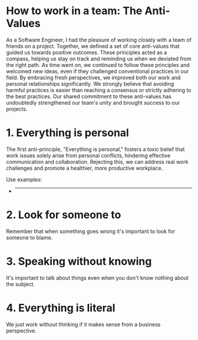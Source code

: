 # How to work in a team: The Anti-Values
As a Software Engineer, I had the pleasure of working closely with a team of friends on a project. 
Together, we defined a set of core anti-values that guided us towards positive outcomes. 
These principles acted as a compass, helping us stay on track and reminding us when we 
deviated from the right path. As time went on, we continued to follow these principles 
and welcomed new ideas, even if they challenged conventional practices in our field. By 
embracing fresh perspectives, we improved both our work and personal relationships 
significantly. We strongly believe that avoiding harmful practices is easier than 
reaching a consensus or strictly adhering to the best practices. Our shared 
commitment to these anti-values has undoubtedly strengthened our team's unity 
and brought success to our projects.

# 1. Everything is personal
The first anti-principle, "Everything is personal," fosters a toxic belief that work 
issues solely arise from personal conflicts, hindering effective communication and 
collaboration. Rejecting this, we can address real work challenges and promote a healthier, 
more productive workplace.

Use examples:
* ---

# 2. Look for someone to 
Remember that when something goes wrong it's important to look for someone to blame.

# 3. Speaking without knowing 
It's important to talk about things even when you don't know nothing about the subject.

# 4. Everything is literal
We just work without thinking if it makes sense from a business perspective. 




